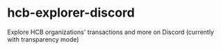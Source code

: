 # hcb-explorer-discord
Explore HCB organizations' transactions and more on Discord (currently with transparency mode)
